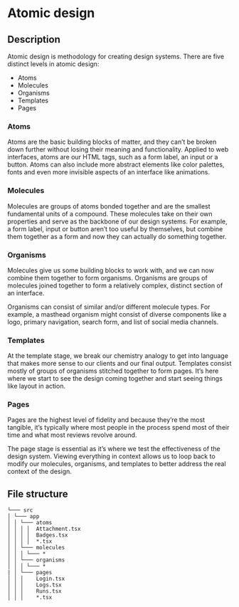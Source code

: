 # Atomic design

## Description
Atomic design is methodology for creating design systems. There are five distinct levels in atomic design:

- Atoms
- Molecules
- Organisms
- Templates
- Pages

### Atoms
Atoms are the basic building blocks of matter, and they can’t be broken down further without losing their meaning and functionality. Applied to web interfaces, atoms are our HTML tags, such as a form label, an input or a button. Atoms can also include more abstract elements like color palettes, fonts and even more invisible aspects of an interface like animations.

### Molecules
Molecules are groups of atoms bonded together and are the smallest fundamental units of a compound. These molecules take on their own properties and serve as the backbone of our design systems. For example, a form label, input or button aren’t too useful by themselves, but combine them together as a form and now they can actually do something together.

### Organisms
Molecules give us some building blocks to work with, and we can now combine them together to form organisms. Organisms are groups of molecules joined together to form a relatively complex, distinct section of an interface.

Organisms can consist of similar and/or different molecule types. For example, a masthead organism might consist of diverse components like a logo, primary navigation, search form, and list of social media channels. 

### Templates
At the template stage, we break our chemistry analogy to get into language that makes more sense to our clients and our final output. Templates consist mostly of groups of organisms stitched together to form pages. It’s here where we start to see the design coming together and start seeing things like layout in action.

### Pages
Pages are the highest level of fidelity and because they’re the most tangible, it’s typically where most people in the process spend most of their time and what most reviews revolve around.

The page stage is essential as it’s where we test the effectiveness of the design system. Viewing everything in context allows us to loop back to modify our molecules, organisms, and templates to better address the real context of the design.

## File structure
```
└─── src
│ └─── app
│ │ └─── atoms
│ │ │ │  Attachment.tsx
│ │ │ │  Badges.tsx
│ │ │ │  *.tsx
│ │ └─── molecules
│ │ │ └─── *
│ │ └─── organisms
│ │ │ └─── *
| │ └─── pages
│ │ │    Login.tsx
│ │ │    Logs.tsx
│ │ │    Runs.tsx
│ │ │    *.tsx
```

